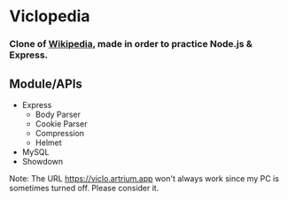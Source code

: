 # Viclopedia

### Clone of [Wikipedia](https://en.wikipedia.org), made in order to practice Node.js & Express.

## Module/APIs

- Express
  - Body Parser
  - Cookie Parser
  - Compression
  - Helmet
- MySQL
- Showdown

Note: The URL https://viclo.artrium.app won't always work since my PC is sometimes turned off. Please consider it.